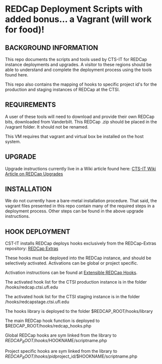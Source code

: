 # REDCap Deployment Scripts with added bonus... a Vagrant (will work for food)!

## BACKGROUND INFORMATION

This repo documents the scripts and tools used by CTS-IT for REDCap instance 
deployments and upgrades. A visitor to these regions should be able to understand
and complete the deployment process using the tools found here.

This repo also contains the mapping of hooks to specific project id's for the production
and staging instances of REDCap at the CTSI.

## REQUIREMENTS

A user of these tools will need to download and provide their own REDCap bits,
downloaded from Vanderbilt. This REDCap .zip should be placed in the /vagrant folder. 
It should not be renamed.

This VM requires that vagrant and virtual box be installed on the host system.

## UPGRADE

Upgrade instructions currently live in a Wiki article found here:
[CTS-IT Wiki Article on REDCap Upgrades](https://ctsit-forge.ctsi.ufl.edu/projects/redcap/wiki/REDCap_Upgrade_Instructions)

## INSTALLATION

We do not currently have a bare-metal installation procedure. That said, the vagrant
files presented in this repo contain many of the required steps in a deployment 
process. Other steps can be found in the above upgrade instructions.

## HOOK DEPLOYMENT

CST-IT installs REDCap deploys hooks exclusively from the REDCap-Extras repository:
[REDCap Extras](https://github.com/ctsit/redcap-extras.git)

These hooks must be deployed into the REDCap instance, and should be selectively
activated. Activations can be global or project specific.

Activation instructions can be found at [Extensible REDCap Hooks](https://github.com/ctsit/redcap-extras/blob/develop/hooks/README.md).

The activated hook list for the CTSI production instance is in the folder /hooks/redcap.ctsi.ufl.edu

The activated hook list for the CTSI staging instance is in the folder /hooks/redcapstage.ctsi.ufl.edu

The hooks library is deployed to the folder $REDCAP_ROOT/hooks/library

The main REDCap hook function is deployed to $REDCAP_ROOT/hooks/redcap_hooks.php

Global REDCap hooks are sym linked from the library to $REDCAP_ROOT/hooks/$HOOKNAME/scriptname.php

Project specific hooks are sym linked from the library to $REDCAP_ROOT/hooks/pid$project_id/$HOOKNAME/scriptname.php